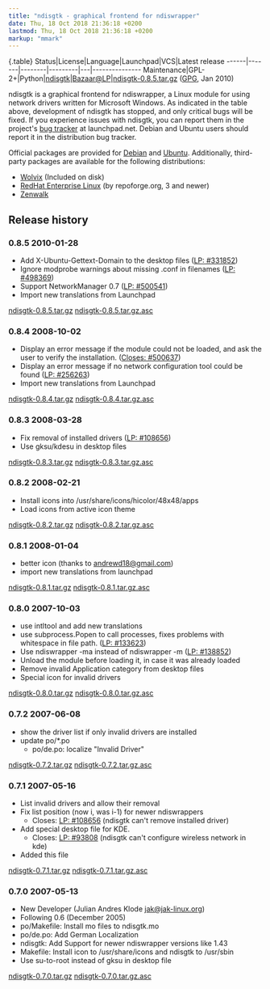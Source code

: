 ```yaml
---
title: "ndisgtk - graphical frontend for ndiswrapper"
date: Thu, 18 Oct 2018 21:36:18 +0200
lastmod: Thu, 18 Oct 2018 21:36:18 +0200
markup: "mmark"
---
```




{.table}
Status|License|Language|Launchpad|VCS|Latest release
------|-------|--------|---------|---|---------------
Maintenance|GPL-2+|Python|[ndisgtk](https://launchpad.net/ndisgtk)|[Bazaar@LP](https://code.launchpad.net/~juliank/ndisgtk/trunk)|[ndisgtk-0.8.5.tar.gz](ndisgtk-0.8.5.tar.gz) ([GPG](ndisgtk-0.8.5.tar.gz.asc), Jan 2010)

ndisgtk is a graphical frontend for ndiswrapper, a Linux module for
using network drivers written for Microsoft Windows. As indicated in
the table above, development of ndisgtk has stopped, and only critical
bugs will be fixed. If you experience issues with ndisgtk, you can report
them in the project's [bug tracker](https://bugs.launchpad.net/ndisgtk/) at
launchpad.net. Debian and Ubuntu users should report it in the distribution
bug tracker.

Official packages are provided for [Debian](http://packages.debian.org/ndisgtk)
and [Ubuntu](http://packages.ubuntu.com/ndisgtk). Additionally, third-party
packages are available for the following distributions:

 * [Wolvix](http://wolvix.org/) (Included on disk)
 * [RedHat Enterprise Linux](http://pkgs.repoforge.org/ndisgtk/) (by repoforge.org, 3 and newer)
 * [Zenwalk](http://packages.zenwalk.org/?q=ndisgtk&zversion=current)


Release history
---------------


### 0.8.5				2010-01-28
  - Add X-Ubuntu-Gettext-Domain to the desktop files ([LP: #331852](https://bugs.launchpad.net/bugs/331852))
  - Ignore modprobe warnings about missing .conf in filenames ([LP: #498369](https://bugs.launchpad.net/bugs/498369))
  - Support NetworkManager 0.7 ([LP: #500541](https://bugs.launchpad.net/bugs/500541))
  - Import new translations from Launchpad

[ndisgtk-0.8.5.tar.gz](ndisgtk-0.8.5.tar.gz) [ndisgtk-0.8.5.tar.gz.asc](ndisgtk-0.8.5.tar.gz.asc)
  
### 0.8.4				2008-10-02
  - Display an error message if the module could not be loaded,
    and ask the user to verify the installation. ([Closes: #500637](https://bugs.debian.org/500637))
  - Display an error message if no network configuration tool could
    be found ([LP: #256263](https://bugs.launchpad.net/bugs/256263))
  - Import new translations from Launchpad

[ndisgtk-0.8.4.tar.gz](ndisgtk-0.8.4.tar.gz) [ndisgtk-0.8.4.tar.gz.asc](ndisgtk-0.8.4.tar.gz.asc)

### 0.8.3				2008-03-28
  - Fix removal of installed drivers ([LP: #108656](https://bugs.launchpad.net/bugs/108656))
  - Use gksu/kdesu in desktop files

[ndisgtk-0.8.3.tar.gz](ndisgtk-0.8.3.tar.gz)
[ndisgtk-0.8.3.tar.gz.asc](ndisgtk-0.8.3.tar.gz.asc)

### 0.8.2				2008-02-21
  - Install icons into /usr/share/icons/hicolor/48x48/apps
  - Load icons from active icon theme

[ndisgtk-0.8.2.tar.gz](ndisgtk-0.8.2.tar.gz)
[ndisgtk-0.8.2.tar.gz.asc](ndisgtk-0.8.2.tar.gz.asc)

### 0.8.1				2008-01-04
  - better icon (thanks to andrewd18@gmail.com)
  - import new translations from launchpad

[ndisgtk-0.8.1.tar.gz](ndisgtk-0.8.1.tar.gz)
[ndisgtk-0.8.1.tar.gz.asc](ndisgtk-0.8.1.tar.gz.asc)

### 0.8.0				2007-10-03
  - use intltool and add new translations
  - use subprocess.Popen to call processes, fixes problems with whitespace in
    file path. ([LP: #133623](https://bugs.launchpad.net/bugs/133623))
  - Use ndiswrapper -ma instead of ndiswrapper -m ([LP: #138852](https://bugs.launchpad.net/bugs/138852))
  - Unload the module before loading it, in case it was already loaded
  - Remove invalid Application category from desktop files
  - Special icon for invalid drivers

[ndisgtk-0.8.0.tar.gz](ndisgtk-0.8.0.tar.gz)
[ndisgtk-0.8.0.tar.gz.asc](ndisgtk-0.8.0.tar.gz.asc)

### 0.7.2				2007-06-08
  - show the driver list if only invalid drivers are installed
  - update po/*.po
    - po/de.po: localize "Invalid Driver"

[ndisgtk-0.7.2.tar.gz](ndisgtk-0.7.2.tar.gz)
[ndisgtk-0.7.2.tar.gz.asc](ndisgtk-0.7.2.tar.gz.asc)

### 0.7.1				2007-05-16
  - List invalid drivers and allow their removal
  - Fix list position (now i, was i-1) for newer ndiswrappers
    - Closes: [LP: #108656](https://bugs.launchpad.net/bugs/108656) (ndisgtk can't remove installed driver)
  - Add special desktop file for KDE.
    - Closes: [LP: #93808](https://bugs.launchpad.net/bugs/93808) (ndisgtk can't configure wireless network in kde)
  - Added this file

[ndisgtk-0.7.1.tar.gz](ndisgtk-0.7.1.tar.gz)
[ndisgtk-0.7.1.tar.gz.asc](ndisgtk-0.7.1.tar.gz.asc)

### 0.7.0				2007-05-13
  - New Developer (Julian Andres Klode <jak@jak-linux.org>)
  - Following 0.6 (December 2005)
  - po/Makefile: Install mo files to ndisgtk.mo
  - po/de.po: Add German Localization
  - ndisgtk: Add Support for newer ndiswrapper versions like 1.43
  - Makefile: Install icon to /usr/share/icons and ndisgtk to /usr/sbin
  - Use su-to-root instead of gksu in desktop file

[ndisgtk-0.7.0.tar.gz](ndisgtk-0.7.0.tar.gz)
[ndisgtk-0.7.0.tar.gz.asc](ndisgtk-0.7.0.tar.gz.asc)

